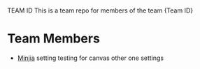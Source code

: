 #
TEAM ID
This is a team repo for members of the team {Team ID}

# Team Members
* [Minjia](members/Minjia.md)
setting
testing for canvas
other one
settings
